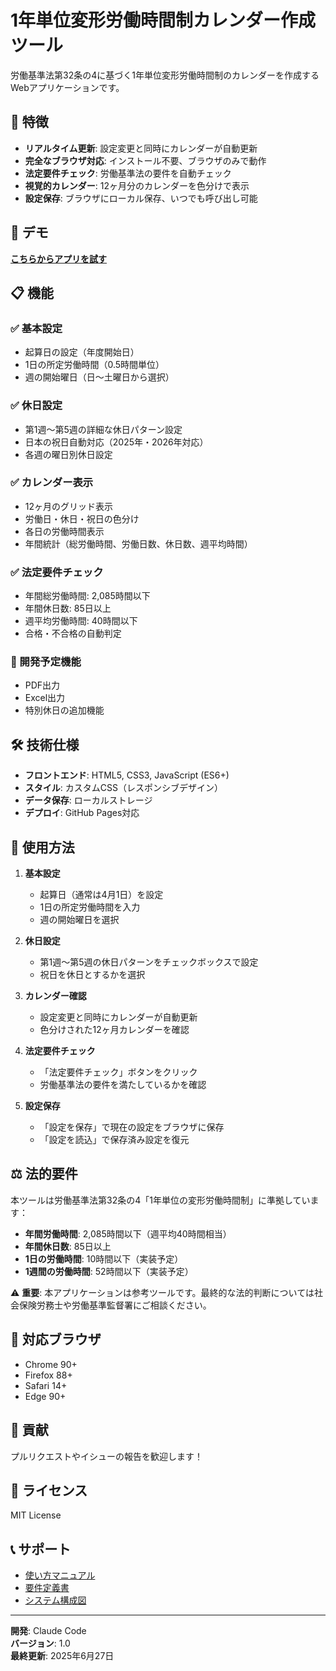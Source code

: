 # 1年単位変形労働時間制カレンダー作成ツール

労働基準法第32条の4に基づく1年単位変形労働時間制のカレンダーを作成するWebアプリケーションです。

## 🌟 特徴

- **リアルタイム更新**: 設定変更と同時にカレンダーが自動更新
- **完全なブラウザ対応**: インストール不要、ブラウザのみで動作
- **法定要件チェック**: 労働基準法の要件を自動チェック
- **視覚的カレンダー**: 12ヶ月分のカレンダーを色分けで表示
- **設定保存**: ブラウザにローカル保存、いつでも呼び出し可能

## 🚀 デモ

[**こちらからアプリを試す**](https://your-github-username.github.io/1year-flexible-calendar/)

## 📋 機能

### ✅ 基本設定
- 起算日の設定（年度開始日）
- 1日の所定労働時間（0.5時間単位）
- 週の開始曜日（日〜土曜日から選択）

### ✅ 休日設定
- 第1週〜第5週の詳細な休日パターン設定
- 日本の祝日自動対応（2025年・2026年対応）
- 各週の曜日別休日設定

### ✅ カレンダー表示
- 12ヶ月のグリッド表示
- 労働日・休日・祝日の色分け
- 各日の労働時間表示
- 年間統計（総労働時間、労働日数、休日数、週平均時間）

### ✅ 法定要件チェック
- 年間総労働時間: 2,085時間以下
- 年間休日数: 85日以上
- 週平均労働時間: 40時間以下
- 合格・不合格の自動判定

### 🔧 開発予定機能
- PDF出力
- Excel出力
- 特別休日の追加機能

## 🛠️ 技術仕様

- **フロントエンド**: HTML5, CSS3, JavaScript (ES6+)
- **スタイル**: カスタムCSS（レスポンシブデザイン）
- **データ保存**: ローカルストレージ
- **デプロイ**: GitHub Pages対応

## 📖 使用方法

1. **基本設定**
   - 起算日（通常は4月1日）を設定
   - 1日の所定労働時間を入力
   - 週の開始曜日を選択

2. **休日設定**
   - 第1週〜第5週の休日パターンをチェックボックスで設定
   - 祝日を休日とするかを選択

3. **カレンダー確認**
   - 設定変更と同時にカレンダーが自動更新
   - 色分けされた12ヶ月カレンダーを確認

4. **法定要件チェック**
   - 「法定要件チェック」ボタンをクリック
   - 労働基準法の要件を満たしているかを確認

5. **設定保存**
   - 「設定を保存」で現在の設定をブラウザに保存
   - 「設定を読込」で保存済み設定を復元

## ⚖️ 法的要件

本ツールは労働基準法第32条の4「1年単位の変形労働時間制」に準拠しています：

- **年間労働時間**: 2,085時間以下（週平均40時間相当）
- **年間休日数**: 85日以上
- **1日の労働時間**: 10時間以下（実装予定）
- **1週間の労働時間**: 52時間以下（実装予定）

⚠️ **重要**: 本アプリケーションは参考ツールです。最終的な法的判断については社会保険労務士や労働基準監督署にご相談ください。

## 📱 対応ブラウザ

- Chrome 90+
- Firefox 88+
- Safari 14+
- Edge 90+

## 🤝 貢献

プルリクエストやイシューの報告を歓迎します！

## 📄 ライセンス

MIT License

## 📞 サポート

- [使い方マニュアル](./使い方マニュアル.txt)
- [要件定義書](./要件定義書.md)
- [システム構成図](./アプリ構成図.md)

---

**開発**: Claude Code  
**バージョン**: 1.0  
**最終更新**: 2025年6月27日
